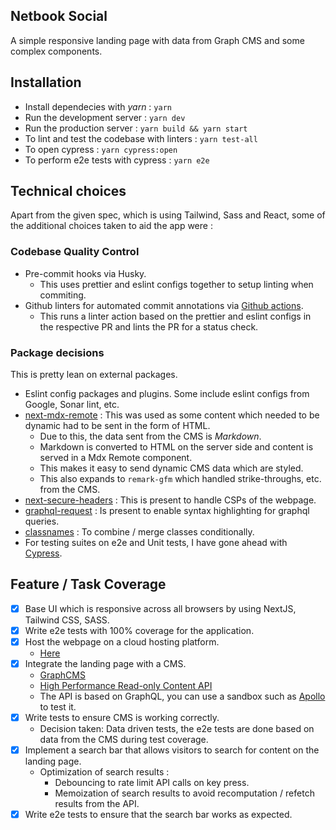 ## Netbook Social

A simple responsive landing page with data from Graph CMS and some complex components.

## Installation

- Install dependecies with _yarn_ : `yarn`
- Run the development server : `yarn dev`
- Run the production server : `yarn build && yarn start`
- To lint and test the codebase with linters : `yarn test-all`
- To open cypress : `yarn cypress:open`
- To perform e2e tests with cypress : `yarn e2e`

## Technical choices 

Apart from the given spec, which is using Tailwind, Sass and React, some of the additional choices taken to aid the app were :

### Codebase Quality Control
- Pre-commit hooks via Husky.
  - This uses prettier and eslint configs together to setup linting when commiting.
- Github linters for automated commit annotations via [Github actions](https://github.com/Gurubalan-GIT/netbook-social/blob/main/.github/workflows/linter.yml).
  - This runs a linter action based on the prettier and eslint configs in the respective PR and lints the PR for a status check.
  
### Package decisions
This is pretty lean on external packages.

- Eslint config packages and plugins. Some include eslint configs from Google, Sonar lint, etc.
- [next-mdx-remote](https://www.npmjs.com/package/next-mdx-remote) : This was used as some content which needed to be dynamic had to be sent in the form of HTML.
  - Due to this, the data sent from the CMS is _Markdown_.
  - Markdown is converted to HTML on the server side and content is served in a Mdx Remote component.
  - This makes it easy to send dynamic CMS data which are styled.
  - This also expands to `remark-gfm` which handled strike-throughs, etc. from the CMS.
- [next-secure-headers](https://www.npmjs.com/package/next-secure-headers) : This is present to handle CSPs of the webpage.
- [graphql-request](https://www.npmjs.com/package/graphql-request) : Is present to enable syntax highlighting for graphql queries.
- [classnames](https://www.npmjs.com/package/classnames) : To combine / merge classes conditionally.
- For testing suites on e2e and Unit tests, I have gone ahead with [Cypress](https://www.cypress.io/).

## Feature / Task Coverage

- [x] Base UI which is responsive across all browsers by using NextJS, Tailwind CSS, SASS.
- [x] Write e2e tests with 100% coverage for the application.
- [x] Host the webpage on a cloud hosting platform.
  - [Here](https://netbook-social.vercel.app/)
- [x] Integrate the landing page with a CMS.
  - [GraphCMS](https://hygraph.com/)
  - [High Performance Read-only Content API](https://ap-south-1.cdn.hygraph.com/content/cleypepj50ho801td4t5we437/master)
  - The API is based on GraphQL, you can use a sandbox such as [Apollo](https://studio.apollographql.com/sandbox/explorer/) to test it.
- [x] Write tests to ensure CMS is working correctly.
  - Decision taken: Data driven tests, the e2e tests are done based on data from the CMS during test coverage.
- [x] Implement a search bar that allows visitors to search for content on the landing page.
  - Optimization of search results :
    - Debouncing to rate limit API calls on key press.
    - Memoization of search results to avoid recomputation / refetch results from the API.
- [x] Write e2e tests to ensure that the search bar works as expected.
